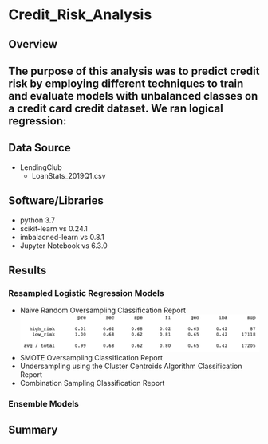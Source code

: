 # Credit_Risk_Analysis

## Overview
The purpose of this analysis was to predict credit risk by employing different techniques to train and evaluate models with unbalanced classes on a credit card credit dataset. We ran logical regression:
- 

## Data Source
  - LendingClub
    - LoanStats_2019Q1.csv

## Software/Libraries
  - python 3.7
  - scikit-learn vs 0.24.1
  - imbalacned-learn vs 0.8.1
  - Jupyter Notebook vs 6.3.0

## Results

### Resampled Logistic Regression Models

- Naive Random Oversampling Classification Report
![Naive_random_oversampling](https://github.com/jisellejones/Credit_Risk_Analysis/blob/main/Images/random_over_sampling.png)
- SMOTE Oversampling Classification Report
- Undersampling using the Cluster Centroids Algorithm Classification Report
- Combination Sampling Classification Report

### Ensemble Models

## Summary
